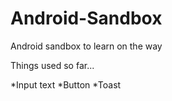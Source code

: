 # Android-Sandbox
Android sandbox to learn on the way

Things used so far...

*Input text
*Button
*Toast
